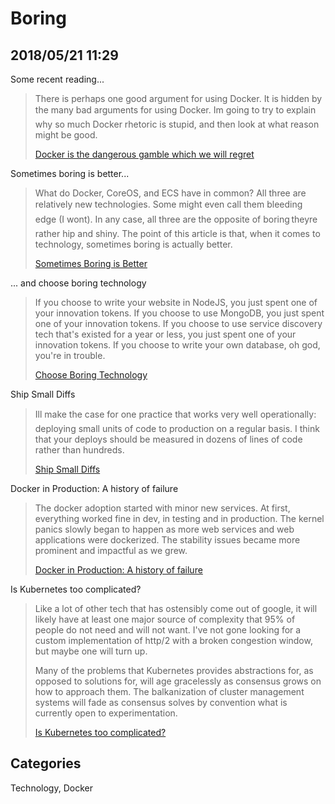 # Boring 
## 2018/05/21 11:29

Some recent reading...


> There is perhaps one good argument for using Docker. It is hidden by the 
> many bad arguments for using Docker. I&#146;m going to try to explain why so 
> much Docker rhetoric is stupid, and then look at what reason might be good.
> 
> [Docker is the dangerous gamble which we will regret][docker-danger]

Sometimes boring is better...

> What do Docker, CoreOS, and ECS have in common? All three are relatively 
> new technologies. Some might even call them &#147;bleeding edge&#148; (I won&#146;t). 
> In any case, all three are the opposite of boring&#8202;&#151;&#8202;they&#146;re rather hip 
> and shiny. The point of this article is that, when it comes to 
> technology, sometimes boring is actually better.
> 
> [Sometimes Boring is Better][boring-better]

... and choose boring technology

> If you choose to write your website in NodeJS, you just spent one of 
> your innovation tokens. If you choose to use MongoDB, you just spent one 
> of your innovation tokens. If you choose to use service discovery tech 
> that's existed for a year or less, you just spent one of your innovation 
> tokens. If you choose to write your own database, oh god, you're in trouble.
> 
> [Choose Boring Technology][boring-tech]


Ship Small Diffs

> I&#146;ll make the case for one practice that works very well operationally: 
> deploying small units of code to production on a regular basis. I think 
> that your deploys should be measured in dozens of lines of code rather 
> than hundreds.
> 
> [Ship Small Diffs][ship-small]

Docker in Production: A history of failure

> The docker adoption started with minor new services. At first, 
> everything worked fine in dev, in testing and in production. The kernel 
> panics slowly began to happen as more web services and web applications 
> were dockerized. The stability issues became more prominent and 
> impactful as we grew.
> 
> [Docker in Production: A history of failure][docker-fail]

Is Kubernetes too complicated?

> Like a lot of other tech that has ostensibly come out of google, it will 
> likely have at least one major source of complexity that 95% of people 
> do not need and will not want. I've not gone looking for a custom 
> implementation of http/2 with a broken congestion window, but maybe one 
> will turn up.
> 
> Many of the problems that Kubernetes provides abstractions for, as 
> opposed to solutions for, will age gracelessly as consensus grows on how 
> to approach them. The balkanization of cluster management systems will 
> fade as consensus solves by convention what is currently open to experimentation.
> 
> [Is Kubernetes too complicated?][k8s-2]

[k8s-2]: http://jmoiron.net/blog/is-k8s-too-complicated/
[docker-fail]: https://thehftguy.com/2016/11/01/docker-in-production-an-history-of-failure/
[ship-small]: https://blog.skyliner.io/ship-small-diffs-741308bec0d1
[boring-tech]: http://mcfunley.com/choose-boring-technology
[boring-better]: https://medium.com/production-ready/sometimes-boring-is-better-d16d38214186
[docker-danger]: http://www.smashcompany.com/technology/docker-is-a-dangerous-gamble-which-we-will-regret

## Categories
Technology, Docker